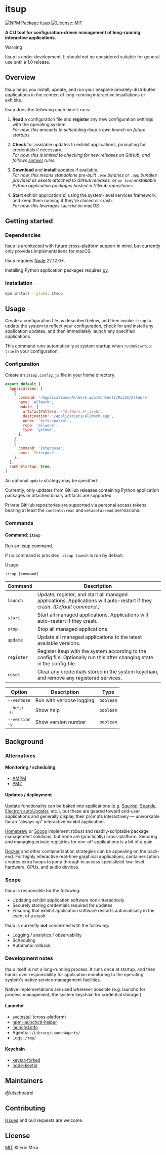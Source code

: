 <!--+ Warning: Content inside HTML comment blocks was generated by mdat and may be overwritten. +-->

# itsup

<!-- badges -->

[![NPM Package itsup](https://img.shields.io/npm/v/itsup.svg)](https://npmjs.com/package/itsup)
[![License: MIT](https://img.shields.io/badge/License-MIT-yellow.svg)](https://opensource.org/licenses/MIT)

<!-- /badges -->

<!-- short-description -->

**A CLI tool for configuration-driven management of long-running interactive applications.**

<!-- /short-description -->

> [!WARNING]
>
> Itsup is under development. It should not be considered suitable for general use until a 1.0 release.

## Overview

Itsup helps you install, update, and run your bespoke privately-distributed applications in the context of long-running interactive installations or exhibits.

Itsup does the following each time it runs:

1. **Read** a configuration file and **register** any new configuration settings with the operating system. \
   _For now, this amounts to scheduling itsup's own launch on future startups._

2. **Check** for available updates to exhibit applications, prompting for credentials if necessary. \
   _For now, this is limited to checking for new releases on GitHub, and follows [semver](https://semver.org/) rules._

3. **Download** and **install** updates if available. \
   _For now, this means standalone pre-built `.exe` binaries or `.app` bundles provided as assets attached to GitHub releases, or `uv tool`-installable Python application packages hosted in GitHub repositories._

4. **Start** exhibit application(s) using the system-level services framework, and keep them running if they're closed or crash. \
   _For now, this leverages `launchd` on macOS._

## Getting started

### Dependencies

Itsup is architected with future cross-platform support in mind, but currently only provides implementations for macOS.

Itsup requires [Node](https://nodejs.org/) 22.12.0+.

Installing Python application packages requires [uv](https://docs.astral.sh/uv/).

### Installation

```sh
npm install --global itsup
```

## Usage

Create a configuration file as described below, and then invoke `itsup` to update the system to reflect your configuration, check for and install any application updates, and then immediately launch any specified applications.

This command runs automatically at system startup when `runOnStartup: true` in your configuration.

### Configuration

Create an `itsup.config.js` file in your home directory.

```js
export default {
  applications: [
    {
      command: '/Applications/AllWork.app/Contents/MacOS/AllWork',
      name: 'AllWork',
      update: {
        artifactPattern: /^AllWork.+\.zip$/,
        destination: '/Applications/AllWork.app',
        owner: 'kitschpatrol',
        repo: 'allwork',
        type: 'github',
      },
    },
    {
      command: 'interpose',
      name: 'Interpose',
    },
  ],
  runOnStartup: true,
}
```

An optional `update` strategy may be specified.

Currently, only updates from GitHub releases containing Python application packages or attached binary artifacts are supported.

Private GitHub repositories are supported via personal access tokens bearing at least the `contents:read` and `metadata:read` permissions.

### Commands

<!-- cli-help {depth: 1} -->

#### Command: `itsup`

Run an itsup command.

If no command is provided, `itsup launch` is run by default.

Usage:

```txt
itsup [command]
```

| Command    | Description                                                                                                               |
| ---------- | ------------------------------------------------------------------------------------------------------------------------- |
| `launch`   | Update, register, and start all managed applications. Applications will auto-restart if they crash. _(Default command.)_  |
| `start`    | Start all managed applications. Applications will auto-restart if they crash.                                             |
| `stop`     | Stop all managed applications.                                                                                            |
| `update`   | Update all managed applications to the latest available versions.                                                         |
| `register` | Register itsup with the system according to the config file. Optionally run this after changing state in the config file. |
| `reset`    | Clear any credentials stored in the system keychain, and remove any registered services.                                  |

| Option              | Description              | Type      |
| ------------------- | ------------------------ | --------- |
| `--verbose`         | Run with verbose logging | `boolean` |
| `--help`<br>`-h`    | Show help                | `boolean` |
| `--version`<br>`-v` | Show version number      | `boolean` |

<!-- /cli-help -->

## Background

### Alternatives

#### Monitoring / scheduling

- [AMPM](https://github.com/stimulant/ampm)
- [PM2](https://pm2.keymetrics.io/)

#### Updates / deployment

Update functionality can be baked into applications (e.g. [Squirrel](https://github.com/Squirrel), [Sparkle](https://sparkle-project.org/), [Electron autoUpdater](https://www.electronjs.org/docs/latest/api/auto-updater), etc.), but these are geared toward end-user applications and generally display their prompts interactively — unworkable for an "always up" interactive exhibit application.

[Homebrew](https://brew.sh) or [Scoop](https://scoop.sh/) implement robust and readily-scriptable package management solutions, but none are (practically) cross-platform. Securing and managing private registries for one-off applications is a bit of a pain.

[Docker](https://www.docker.com/) and other containerization strategies can be appealing on the back-end. For highly interactive real-time graphical applications, containerization creates extra hoops to jump through to access specialized low-level hardware, GPUs, and audio devices.

### Scope

Itsup is responsible for the following:

- Updating exhibit application software non-interactively
- Securely storing credentials required for updates
- Ensuring that exhibit application software restarts automatically in the event of a crash

Itsup is currently **not** concerned with the following:

- Logging / analytics / observability
- Scheduling
- Automatic rollback

### Development notes

Itsup itself is not a long-running process. It runs once at startup, and then hands over responsibility for application monitoring to the operating system's native service-management facilities.

Native implementations are used wherever possible (e.g. launchd for process management, the system keychain for credential storage.)

#### Launchd

- [svcinstall](https://github.com/bryanmacfarlane/svcinstall) (cross-platform)
- [npm-launchctl-helper](https://github.com/alex-kostirin/npm-launchctl-helper)
- [launchd.info](https://launchd.info/)
- Agents: `~/Library/LaunchAgents/`
- Logs: `/tmp/`

#### Keychain

- [keytar-forked](https://github.com/shiftkey/node-keytar)
- [node-keytar](https://github.com/makeproaudio/node-keytar)

## Maintainers

[@kitschpatrol](https://github.com/kitschpatrol)

<!-- contributing -->

## Contributing

[Issues](https://github.com/kitschpatrol/itsup/issues) and pull requests are welcome.

<!-- /contributing -->

<!-- license -->

## License

[MIT](license.txt) © Eric Mika

<!-- /license -->
